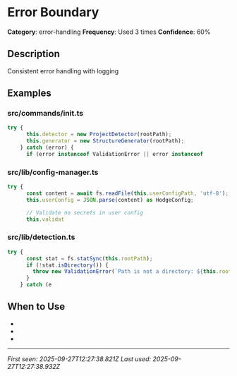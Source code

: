 # Error Boundary

**Category**: error-handling
**Frequency**: Used 3 times
**Confidence**: 60%

## Description
Consistent error handling with logging

## Examples

### src/commands/init.ts
```typescript
try {
      this.detector = new ProjectDetector(rootPath);
      this.generator = new StructureGenerator(rootPath);
    } catch (error) {
      if (error instanceof ValidationError || error instanceof
```


### src/lib/config-manager.ts
```typescript
try {
      const content = await fs.readFile(this.userConfigPath, 'utf-8');
      this.userConfig = JSON.parse(content) as HodgeConfig;

      // Validate no secrets in user config
      this.validat
```


### src/lib/detection.ts
```typescript
try {
      const stat = fs.statSync(this.rootPath);
      if (!stat.isDirectory()) {
        throw new ValidationError(`Path is not a directory: ${this.rootPath}`, 'rootPath');
      }
    } catch (e
```


## When to Use
- 
- 
- 

---
*First seen: 2025-09-27T12:27:38.821Z*
*Last used: 2025-09-27T12:27:38.932Z*
